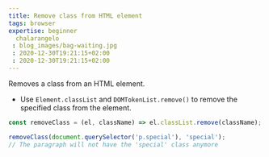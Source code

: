 ```yaml
---
title: Remove class from HTML element
tags: browser
expertise: beginner
  chalarangelo
 : blog_images/bag-waiting.jpg
 : 2020-12-30T19:21:15+02:00
 : 2020-12-30T19:21:15+02:00
---
```


Removes a class from an HTML element.

- Use `Element.classList` and `DOMTokenList.remove()` to remove the specified class from the element.

```js
const removeClass = (el, className) => el.classList.remove(className);
```

```js
removeClass(document.querySelector('p.special'), 'special');
// The paragraph will not have the 'special' class anymore
```
